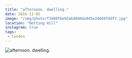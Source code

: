 ```yaml
---
title: "afternoon. dwelling."
date: 2016-11-05
image: "/img/photo/f3480f6e92a640d0da945e24669f0df7.jpg"
location: "Notting Hill"
instagram: true
tags:
 - london
---
```


![afternoon. dwelling.](/img/photo/f3480f6e92a640d0da945e24669f0df7.jpg)
